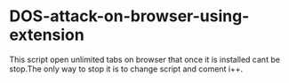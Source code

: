 # DOS-attack-on-browser-using-extension
This script open unlimited tabs on browser that once it is installed cant be stop.The only way to stop it is to change script and coment i++.
